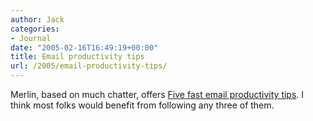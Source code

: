 ```yaml
---
author: Jack
categories:
- Journal
date: "2005-02-16T16:49:19+00:00"
title: Email productivity tips
url: /2005/email-productivity-tips/
---
```


Merlin, based on much chatter, offers [Five fast email productivity tips][1]. I think most folks would benefit from following any three of them.

 [1]: http://www.43folders.com/2005/02/five_fast_email.html